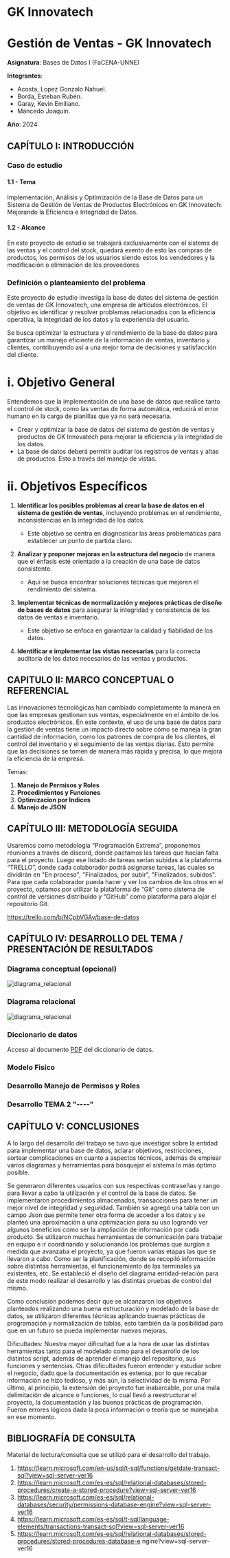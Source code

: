 # GK Innovatech
    

# Gestión de Ventas - GK Innovatech

**Asignatura**: Bases de Datos I (FaCENA-UNNE)

**Integrantes**:
 - Acosta, Lopez Gonzalo Nahuel.
 - Borda, Esteban Rubén.
 - Garay, Kevin Emiliano.
 - Mancedo Joaquin.

**Año**: 2024

## CAPÍTULO I: INTRODUCCIÓN

### Caso de estudio

#### 1.1 -	Tema

Implementación, Análisis y Optimización de la Base de Datos para un Sistema de Gestión de Ventas de Productos Electrónicos en GK Innovatech: Mejorando la Eficiencia e Integridad de Datos.


#### 1.2 - Alcance
En este proyecto de estudio se trabajará exclusivamente con el sistema de las ventas y el control del stock, quedará exento de esto las compras de productos, los permisos de los usuarios siendo estos los vendedores  y la modificación o eliminación de los proveedores

### Definición o planteamiento del problema

Este proyecto de estudio investiga la base de datos del sistema de gestión de ventas de GK Innovatech, una empresa de artículos electrónicos. El objetivo es identificar y resolver problemas relacionados con la eficiencia operativa, la integridad de los datos y la experiencia del usuario. 

Se busca optimizar la estructura y el rendimiento de la base de datos para garantizar un manejo eficiente de la información de ventas, inventario y clientes, contribuyendo así a una mejor toma de decisiones y satisfacción del cliente.

# i. Objetivo General

Entendemos que la implementación de una base de datos que realice tanto el control de stock, como las ventas de forma automática, reducirá el error humano en la carga de planillas que ya no será necesaria.

- Crear y optimizar la base de datos del sistema de gestión de ventas y productos de GK Innovatech para mejorar la eficiencia y la integridad de los datos.
- La base de datos deberá permitir auditar los registros de ventas y altas de productos. Esto a través del manejo de vistas.

# ii. Objetivos Específicos

1. **Identificar los posibles problemas al crear la base de datos en el sistema de gestión de ventas**, incluyendo problemas en el rendimiento, inconsistencias en la integridad de los datos.
    - Este objetivo se centra en diagnosticar las áreas problemáticas para establecer un punto de partida claro.

2. **Analizar y proponer mejoras en la estructura del negocio** de manera que el énfasis esté orientado a la creación de una base de datos consistente.
    - Aquí se busca encontrar soluciones técnicas que mejoren el rendimiento del sistema.

3. **Implementar técnicas de normalización y mejores prácticas de diseño de bases de datos** para asegurar la integridad y consistencia de los datos de ventas e inventario.
    - Este objetivo se enfoca en garantizar la calidad y fiabilidad de los datos.

4. **Identificar e implementar las vistas necesarias** para la correcta auditoría de los datos necesarios de las ventas y productos.



## CAPITULO II: MARCO CONCEPTUAL O REFERENCIAL

Las innovaciones tecnológicas han cambiado completamente la manera en que las empresas gestionan sus ventas, especialmente en el ámbito de los productos electrónicos. En este contexto, el uso de una base de datos para la gestión de ventas tiene un impacto directo sobre cómo se maneja la gran cantidad de información, como los patrones de compra de los clientes, el control del inventario y el seguimiento de las ventas diarias.
Esto permite que las decisiones se tomen de manera más rápida y precisa, lo que mejora la eficiencia de la empresa.

Temas:
1. **Manejo de Permisos y Roles**
2. **Procedimientos y Funciones**
3. **Optimizacion por Indices**
4. **Manejo de JSON**

## CAPÍTULO III: METODOLOGÍA SEGUIDA 

Usaremos como metodología “Programación Extrema”, proponemos reuniones a través de discord, donde pactamos las tareas que hacían falta para el proyecto. Luego ese listado de tareas serían subidas  a la plataforma “TRELLO”, donde cada colaborador podrá asignarse tareas, las cuales se dividirán en "En proceso", "Finalizados, por subir",  "Finalizados, subidos". Para que cada colaborador pueda hacer y ver los cambios de los otros en el proyecto, optamos por utilizar la plataforma de “Git” como sistema de control de versiones distribuido y “GitHub” como plataforma para alojar el repositorio Git.

https://trello.com/b/NCpbVGAy/base-de-datos


## CAPÍTULO IV: DESARROLLO DEL TEMA / PRESENTACIÓN DE RESULTADOS 





### Diagrama conceptual (opcional)
![diagrama_relacional](https://github.com/BrdEsteban/Proyecto-estudio-bdi-lsi-grupo10-facena-2024/blob/master/doc/image.png) 

### Diagrama relacional
![diagrama_relacional](https://github.com/BrdEsteban/Proyecto-estudio-bdi-lsi-grupo10-facena-2024/blob/master/doc/Relational.png) 

### Diccionario de datos

Acceso al documento [PDF](doc/diccionario_datos.pdf) del diccionario de datos.

### Modelo Fisico




### Desarrollo Manejo de Permisos y Roles


### Desarrollo TEMA 2 "----"




## CAPÍTULO V: CONCLUSIONES

A lo largo del desarrollo del trabajo se tuvo que investigar sobre la entidad para implementar una base de datos, aclarar objetivos, restricciones, sortear complicaciones en cuanto a aspectos técnicos, además de emplear varios diagramas y herramientas para bosquejar el sistema lo más óptimo posible. 

Se generaron diferentes usuarios con sus respectivas contraseñas y rango para llevar a cabo la utilización y el control de la base de datos. Se implementaron procedimientos almacenados, transacciones para tener un mejor nivel de integridad y seguridad.
También se agregó una tabla con un campo Json que permite tener otra forma de acceder a los datos y se planteó una aproximación a una optimización para su uso logrando ver algunos beneficios como ser la ampliación de información por cada producto.
Se utilizaron muchas herramientas de comunicación para trabajar en equipo e ir coordinando y solucionando los problemas que surgían a medida que avanzaba el proyecto, ya que fueron varias etapas las que se llevaron a cabo. Como ser la planificación, donde se recopiló información sobre distintas herramientas, el funcionamiento de las terminales ya existentes, etc. Se estableció el diseño del diagrama entidad-relación para de este modo realizar el desarrollo y las distintas pruebas de control del mismo. 

Como conclusión podemos decir que se alcanzaron los objetivos planteados realizando una buena estructuración y modelado de la base de datos, se utilizaron diferentes técnicas aplicando buenas prácticas de programación y normalización de tablas, esto también da la posibilidad para que en un futuro se pueda implementar nuevas mejoras.

Dificultades: 
Nuestra mayor dificultad fue a la hora de usar las distintas herramientas tanto para el modelado como para el desarrollo de los distintos script, además de aprender el manejo del repositorio, sus funciones y sentencias. 
Otras dificultades fueron entender y estudiar sobre el negocio, dado que la documentación es extensa, por lo que recabar información se hizo tedioso, y más aún, la selectividad de la misma. 
Por último, al principio, la extensión del proyecto fue inabarcable, por una mala delimitación de alcance o funciones, lo cual llevó a reestructurar el proyecto, la documentación y las buenas prácticas de programación. Fueron errores lógicos dada la poca información o teoría que se manejaba en ese momento.



## BIBLIOGRAFÍA DE CONSULTA

Material de lectura/consulta que se utilizó para el desarrollo del trabajo.
 
1. https://learn.microsoft.com/en-us/sql/t-sql/functions/getdate-transact-sql?view=sql-server-ver16 
2. https://learn.microsoft.com/es-es/sql/relational-databases/stored-procedures/create-a-stored-procedure?view=sql-server-ver16 
3. https://learn.microsoft.com/es-es/sql/relational-databases/security/permissions-database-engine?view=sql-server-ver16
4. https://learn.microsoft.com/es-es/sql/t-sql/language-elements/transactions-transact-sql?view=sql-server-ver16 
5. https://learn.microsoft.com/es-es/sql/relational-databases/stored-procedures/stored-procedures-database-e ngine?view=sql-server-ver16 


